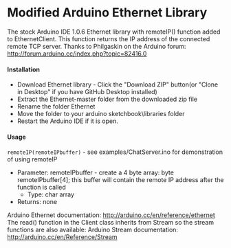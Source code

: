 Modified Arduino Ethernet Library
==========

The stock Arduino IDE 1.0.6 Ethernet library with remoteIP() function added to EthernetClient. This function returns the IP address of the connected remote TCP server. Thanks to Philgaskin on the Arduino forum: http://forum.arduino.cc/index.php?topic=82416.0

#### Installation
- Download Ethernet library - Click the "Download ZIP" button(or "Clone in Desktop" if you have GitHub Desktop installed)
- Extract the Ethernet-master folder from the downloaded zip file
- Rename the folder Ethernet
- Move the folder to your arduino sketchbook\libraries folder
- Restart the Arduino IDE if it is open.

#### Usage
`remoteIP(remoteIPbuffer)` - see examples/ChatServer.ino for demonstration of using remoteIP
- Parameter: remoteIPbuffer - create a 4 byte array: byte remoteIPbuffer[4]; this buffer will contain the remote IP address after the function is called
  - Type: char array
- Returns: none

Arduino Ethernet documentation: http://arduino.cc/en/reference/ethernet
The read() function in the Client class inherits from Stream so the stream functions are also available:
Arduino Stream documentation: http://arduino.cc/en/Reference/Stream